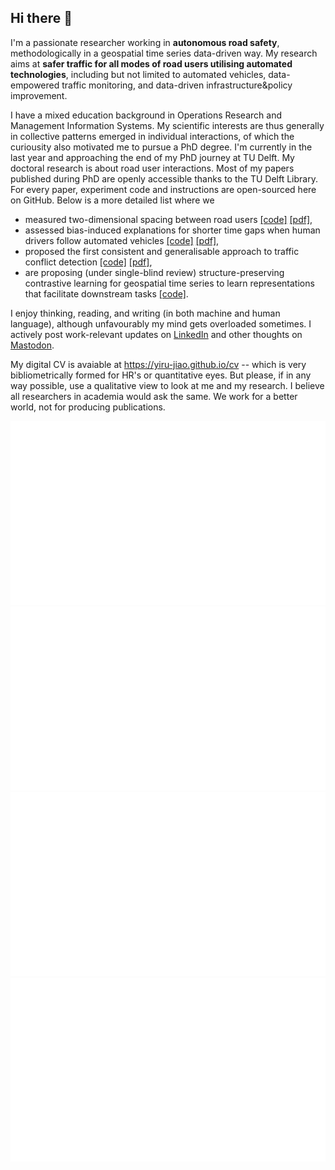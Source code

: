 ## Hi there 👋
I'm a passionate researcher working in **autonomous road safety**, methodologically in a geospatial time series data-driven way. My research aims at **safer traffic for all modes of road users utilising automated technologies**, including but not limited to automated vehicles, data-empowered traffic monitoring, and data-driven infrastructure&policy improvement.

I have a mixed education background in Operations Research and Management Information Systems. My scientific interests are thus generally in collective patterns emerged in individual interactions, of which the curiousity also motivated me to pursue a PhD degree. I'm currently in the last year and approaching the end of my PhD journey at TU Delft. My doctoral research is about road user interactions. Most of my papers published during PhD are openly accessible thanks to the TU Delft Library. For every paper, experiment code and instructions are open-sourced here on GitHub. Below is a more detailed list where we
- measured two-dimensional spacing between road users [\[code\]](https://github.com/Yiru-Jiao/DriverSpaceInference) [\[pdf\]](https://github.com/Yiru-Jiao/DocumentedKnowledgeSharing/blob/main/First-authoredPublications/2023-08%20Inferring%20vehicle%20spacing%20in%20urban%20traffic%20from%20trajectory%20data.pdf),
- assessed bias-induced explanations for shorter time gaps when human drivers follow automated vehicles [\[code\]](https://github.com/Yiru-Jiao/Explaining-headway-reduction-of-HVs-following-AVs) [\[pdf\]](https://github.com/Yiru-Jiao/DocumentedKnowledgeSharing/blob/main/First-authoredPublications/2024-06%20Beyond%20behavioural%20change%20Investigating%20alternative%20explanations.pdf),
- proposed the first consistent and generalisable approach to traffic conflict detection [\[code\]](https://github.com/Yiru-Jiao/UnifiedConflictDetection) [\[pdf\]](https://arxiv.org/pdf/2407.10959),
- are proposing (under single-blind review) structure-preserving contrastive learning for geospatial time series to learn representations that facilitate downstream tasks [\[code\]](https://github.com/Yiru-Jiao/spclt).

I enjoy thinking, reading, and writing (in both machine and human language), although unfavourably my mind gets overloaded sometimes. I actively post work-relevant updates on [LinkedIn](https://www.linkedin.com/in/yiru-%E8%89%BA%E8%8C%B9-jiao-%E7%84%A6-697620ba/) and other thoughts on [Mastodon](https://datasci.social/@studyinger). 

My digital CV is avaiable at https://yiru-jiao.github.io/cv -- which is very bibliometrically formed for HR's or quantitative eyes. But please, if in any way possible, use a qualitative view to look at me and my research. I believe all researchers in academia would ask the same. We work for a better world, not for producing publications.

<div align="center">

![](https://raw.githubusercontent.com/yiru-jiao/github-stats/master/generated/languages.svg#gh-dark-mode-only)
![](https://raw.githubusercontent.com/yiru-jiao/github-stats/master/generated/languages.svg#gh-light-mode-only)
![](https://raw.githubusercontent.com/yiru-jiao/github-stats/master/generated/overview.svg#gh-dark-mode-only)
![](https://raw.githubusercontent.com/yiru-jiao/github-stats/master/generated/overview.svg#gh-light-mode-only)



<!--
**Yiru-Jiao/yiru-jiao** is a ✨ _special_ ✨ repository because its `README.md` (this file) appears on your GitHub profile.

Here are some ideas to get you started:

- 🔭 I’m currently working on ...
- 🌱 I’m currently learning ...
- 👯 I’m looking to collaborate on ...
- 🤔 I’m looking for help with ...
- 💬 Ask me about ...
- 📫 How to reach me: ...
- 😄 Pronouns: ...
- ⚡ Fun fact: ...
-->



